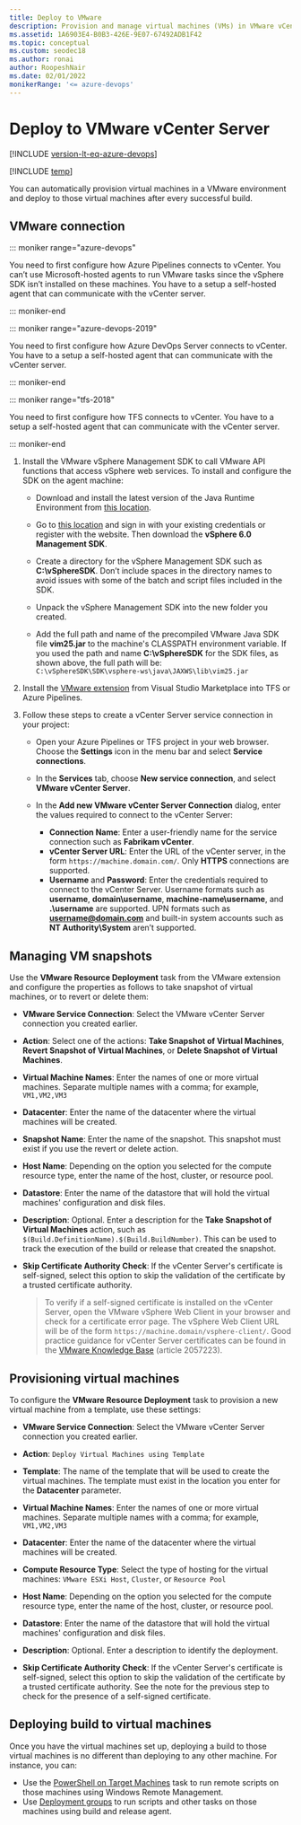 ```yaml
---
title: Deploy to VMware
description: Provision and manage virtual machines (VMs) in VMware vCenter Server
ms.assetid: 1A6903E4-B0B3-426E-9E07-67492ADB1F42
ms.topic: conceptual
ms.custom: seodec18
ms.author: ronai
author: RoopeshNair
ms.date: 02/01/2022
monikerRange: '<= azure-devops'
---
```


# Deploy to VMware vCenter Server

[!INCLUDE [version-lt-eq-azure-devops](../../includes/version-lt-eq-azure-devops.md)]

[!INCLUDE [temp](../includes/concept-rename-note.md)]

You can automatically provision virtual machines in a VMware environment and deploy to those virtual machines after every successful build.

## VMware connection

::: moniker range="azure-devops"

You need to first configure how Azure Pipelines connects to vCenter. You can’t use Microsoft-hosted agents to run VMware tasks since the vSphere SDK isn’t installed on these machines. You have to a setup a self-hosted agent that can communicate with the vCenter server.

::: moniker-end

::: moniker range="azure-devops-2019"

You need to first configure how Azure DevOps Server connects to vCenter. You have to a setup a self-hosted agent that can communicate with the vCenter server.

::: moniker-end

::: moniker range="tfs-2018"

You need to first configure how TFS connects to vCenter. You have to a setup a self-hosted agent that can communicate with the vCenter server.

::: moniker-end

1. Install the VMware vSphere Management 
   SDK to call VMware API functions that access vSphere
   web services. To install and configure the SDK on 
   the agent machine:

   * Download and install the latest 
     version of the Java Runtime Environment from 
     [this location](https://aka.ms/downloadjre).

   * Go to [this location](https://aka.ms/vspheresdk)
     and sign in with your existing credentials or register
     with the website. Then download the **vSphere 6.0 
     Management SDK**.

   * Create a directory for the vSphere Management SDK
     such as **C:\vSphereSDK**. Don’t include spaces in 
     the directory names to avoid issues with some of the
     batch and script files included in the SDK.

   * Unpack the vSphere Management SDK into the 
     new folder you created.

   * Add the full path and name of the precompiled 
     VMware Java SDK file **vim25.jar** to the machine's 
     CLASSPATH environment variable. If you used the path and name
     **C:\vSphereSDK** for the SDK files, as shown above, the full
     path will be:  
     `C:\vSphereSDK\SDK\vsphere-ws\java\JAXWS\lib\vim25.jar`<p />

2. Install the [VMware extension](https://marketplace.visualstudio.com/items?itemName=ms-vscs-rm.vmwareapp)
   from Visual Studio Marketplace into TFS or Azure Pipelines.

3. Follow these steps to create a vCenter Server service connection in your project:

   * Open your Azure Pipelines or TFS project in 
     your web browser. Choose the **Settings** icon in the menu bar and select **Service connections**.

   * In the **Services** tab, choose **New service connection**, and select **VMware vCenter Server**.

   * In the **Add new VMware vCenter Server Connection** 
     dialog, enter the values required to connect to the 
     vCenter Server:

     - **Connection Name**: Enter a user-friendly name 
       for the service connection such as **Fabrikam vCenter**.
     - **vCenter Server URL**: Enter the URL of the 
       vCenter server, in the form `https://machine.domain.com/`.
       Only **HTTPS** connections are supported.
     - **Username** and **Password**: Enter the credentials
       required to connect to the vCenter Server.
       Username formats such as **username**, **domain\\username**,
       **machine-name\\username**, and **.\\username** are supported.
       UPN formats such as <strong>username@domain.com</strong> and built-in system 
       accounts such as **NT Authority\\System** aren’t supported.<p/>

## Managing VM snapshots

Use the **VMware Resource Deployment** task from the VMware extension and configure the properties as follows to take snapshot of virtual machines, or to revert or delete them:
   
- **VMware Service Connection**: Select the VMware vCenter Server connection you created earlier.
   
- **Action**: Select one of the actions: **Take Snapshot of Virtual Machines**, **Revert Snapshot of Virtual Machines**, or **Delete Snapshot of Virtual Machines**.
   
- **Virtual Machine Names**: Enter the names of one or more virtual machines. Separate multiple names with a comma; for example, `VM1,VM2,VM3`
   
- **Datacenter**: Enter the name of the datacenter where the virtual machines will be created.
   
- **Snapshot Name**: Enter the name of the snapshot. This snapshot must exist if you use the revert or delete action.
   
- **Host Name**: Depending on the option you selected for the compute resource type, enter the name of the host, cluster, or resource pool.
   
- **Datastore**: Enter the name of the datastore that will hold the virtual machines' configuration and disk files.
   
- **Description**: Optional. Enter a description for the **Take Snapshot of Virtual Machines** action, such as `$(Build.DefinitionName).$(Build.BuildNumber)`. This can be used to track the execution of the build or release that created the snapshot.
   
- **Skip Certificate Authority Check**: If the vCenter Server's certificate is self-signed, select this option to skip the validation of the certificate by a trusted certificate authority.<p />

  >To verify if a self-signed certificate is installed 
  on the vCenter Server, open the VMware vSphere Web 
  Client in your browser and check for a certificate
  error page. The vSphere Web Client URL will be 
  of the form `https://machine.domain/vsphere-client/`.
  Good practice guidance for vCenter Server certificates 
  can be found in the [VMware Knowledge Base](https://aka.ms/vcentercertificate)
  (article 2057223).

## Provisioning virtual machines

To configure the **VMware Resource Deployment** task to provision a new virtual machine from a template, use these settings:

   - **VMware Service Connection**: Select the VMware vCenter Server connection you created earlier.
   
   - **Action**: `Deploy Virtual Machines using Template`
   
   - **Template**: The name of the template that will be used to create the virtual machines. The template must exist in the location you enter for the **Datacenter** parameter.
   
   - **Virtual Machine Names**: Enter the names of one or more virtual machines. Separate multiple names with a comma; for example, `VM1,VM2,VM3`
   
   - **Datacenter**: Enter the name of the datacenter where the virtual machines will be created.
   
   - **Compute Resource Type**: Select the type of hosting for the virtual machines: `VMware ESXi Host`, `Cluster`, or `Resource Pool`
   
   - **Host Name**: Depending on the option you selected for the compute resource type, enter the name of the host, cluster, or resource pool.
   
   - **Datastore**: Enter the name of the datastore that will hold the virtual machines' configuration and disk files.
   
   - **Description**: Optional. Enter a description to identify the deployment.
   
   - **Skip Certificate Authority Check**: If the vCenter Server's certificate is self-signed, select this option to skip the validation of the certificate by a trusted certificate authority. See the note for the previous step to check for the presence of a self-signed certificate.<p />

## Deploying build to virtual machines

Once you have the virtual machines set up, deploying a build to those virtual machines is no different than deploying to any other machine. For instance, you can:

* Use the [PowerShell on Target Machines](/azure/devops/pipelines/tasks/reference/powershell-on-target-machines-v3) task to run remote scripts on those machines using Windows Remote Management.
* Use [Deployment groups](../release/deployment-groups/index.md) to run scripts and other tasks on those machines using build and release agent.
